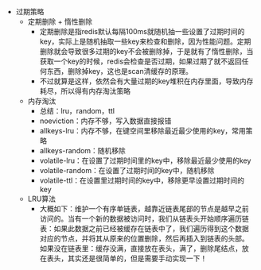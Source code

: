 + 过期策略
	+ 定期删除 + 惰性删除
		+ 定期删除是指redis默认每隔100ms就随机抽一些设置了过期时间的key，实际上是随机抽取一些key来检查和删除，因为性能问题。定期删除就会导致很多过期的key不会被删除掉，于是就有了惰性删除，当获取一个key的时候，redis会检查是否过期，如果过期了就不返回任何东西，删除掉key，这也是scan清缓存的原理。
		+  不过就算是这样，依然会有大量过期的key堆积在内存里面，导致内存耗尽，所以得有内存淘汰策略
	+ 内存淘汰
		+ 总结：lru，random，ttl
		+ noeviction：内存不够，写入数据直接报错
		+ allkeys-lru：内存不够，在键空间里移除最近最少使用的key，常用策略
		+ allkeys-random：随机移除
		+ volatile-lru：在设置了过期时间里的key中，移除最近最少使用的key
		+ volatile-random：在设置了过期时间的key中，随机移除
		+ volatile-ttl：在设置里过期时间的key中，移除更早设置过期时间的key
	+ LRU算法
		+ 大概如下：维护一个有序单链表，越靠近链表尾部的节点是越早之前访问的。当有一个新的数据被访问时，我们从链表头开始顺序遍历链表：如果此数据之前已经被缓存在链表中了，我们遍历得到这个数据对应的节点，并将其从原来的位置删除，然后再插入到链表的头部。如果没在链表里：缓存没满，直接放在表头，满了，删除尾结点，放在表头，其实还是很简单的，但是需要手动实现一下！

  
